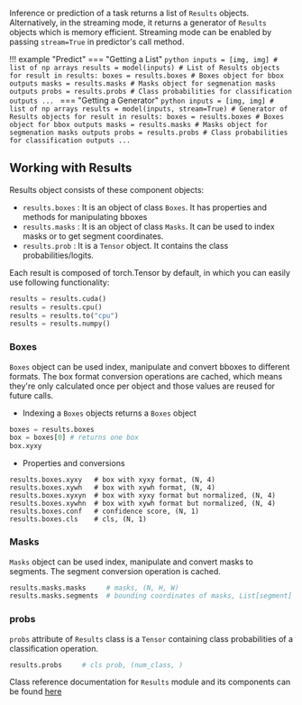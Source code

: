 Inference or prediction of a task returns a list of `Results` objects. Alternatively, in the streaming mode, it returns a generator of `Results` objects which is memory efficient. Streaming mode can be enabled by passing `stream=True` in predictor's call method.

!!! example "Predict"
    === "Getting a List"
        ```python
        inputs = [img, img] # list of np arrays
        results = model(inputs) # List of Results objects
        for result in results:
            boxes = results.boxes # Boxes object for bbox outputs
            masks = results.masks # Masks object for segmenation masks outputs
            probs = results.probs # Class probabilities for classification outputs
            ...
        ```
    === "Getting a Generator"
        ```python
        inputs = [img, img] # list of np arrays
        results = model(inputs, stream=True) # Generator of Results objects
        for result in results:
            boxes = results.boxes # Boxes object for bbox outputs
            masks = results.masks # Masks object for segmenation masks outputs
            probs = results.probs # Class probabilities for classification outputs
            ...
        ```

## Working with Results

Results object consists of these component objects:

- `results.boxes` : It is an object of class `Boxes`. It has properties and methods for manipulating bboxes
- `results.masks` : It is an object of class `Masks`. It can be used to index masks or to get segment coordinates.
- `results.prob`  : It is a `Tensor` object. It contains the class probabilities/logits.

Each result is composed of torch.Tensor by default, in which you can easily use following functionality:
```python
results = results.cuda()
results = results.cpu()
results = results.to("cpu")
results = results.numpy()
```
### Boxes
`Boxes` object can be used index, manipulate and convert bboxes to different formats. The box format conversion operations are cached, which means they're only calculated once per object and those values are reused for future calls.

- Indexing a `Boxes` objects returns a `Boxes` object
```python
boxes = results.boxes
box = boxes[0] # returns one box
box.xyxy 
```
- Properties and conversions
```
results.boxes.xyxy   # box with xyxy format, (N, 4)
results.boxes.xywh   # box with xywh format, (N, 4)
results.boxes.xyxyn  # box with xyxy format but normalized, (N, 4)
results.boxes.xywhn  # box with xywh format but normalized, (N, 4)
results.boxes.conf   # confidence score, (N, 1)
results.boxes.cls    # cls, (N, 1)
```
### Masks
`Masks` object can be used index, manipulate and convert masks to segments. The segment conversion operation is cached.

```python
results.masks.masks     # masks, (N, H, W)
results.masks.segments  # bounding coordinates of masks, List[segment] * N
```

### probs
`probs` attribute of `Results` class is a `Tensor` containing class probabilities of a classification operation.
```python
results.probs     # cls prob, (num_class, )
```

Class reference documentation for `Results` module and its components can be found [here](reference/results.md)